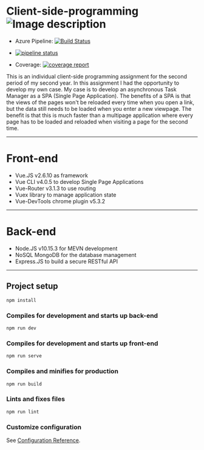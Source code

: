 # Client-side-programming  ![Image description](https://jwt.io/img/badge-compatible.svg)

- Azure Pipeline: [![Build Status](https://dev.azure.com/LucJoosten1234/LucJoosten1234/_apis/build/status/LucJoostenNL.Client-side-programming?branchName=master)](https://dev.azure.com/LucJoosten1234/LucJoosten1234/_build/latest?definitionId=1&branchName=master) 

- [![pipeline status](https://gitlab.com/LucJoostenDev/Client-side-programming/badges/master/pipeline.svg)](https://gitlab.com/LucJoostenDev/Client-side-programming/commits/master)

- Coverage: [![coverage report](https://gitlab.com/LucJoostenDev/Client-side-programming/badges/master/coverage.svg)](https://gitlab.com/LucJoostenDev/Client-side-programming/commits/master)

This is an individual client-side programming assignment for the second period of my second year. In this assignment I had the opportunity to develop my own case. My case is to develop an asynchronous Task Manager as a SPA (Single Page Application). The benefits of a SPA is that the views of the pages won't be reloaded every time when you open a link, but the data still needs to be loaded when you enter a new viewpage. The benefit is that this is much faster than a multipage application where every page has to be loaded and reloaded when visiting a page for the second time.

------
# Front-end
* Vue.JS v2.6.10 as framework
* Vue CLI v4.0.5 to develop Single Page Applications
* Vue-Router v3.1.3 to use routing
* Vuex library to manage application state
* Vue-DevTools chrome plugin v5.3.2
---------------
# Back-end 
* Node.JS v10.15.3 for MEVN development
* NoSQL MongoDB for the database management 
* Express.JS to build a secure RESTful API
----------


## Project setup
```
npm install
```
### Compiles for development and starts up back-end
```
npm run dev
```

### Compiles for development and starts up front-end
```
npm run serve
```

### Compiles and minifies for production
```
npm run build
```

### Lints and fixes files
```
npm run lint
```

### Customize configuration
See [Configuration Reference](https://cli.vuejs.org/config/).
